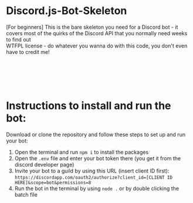 # Discord.js-Bot-Skeleton
[For beginners] This is the bare skeleton you need for a Discord bot - it covers most of the quirks of the Discord API that you normally need weeks to find out
<br>
WTFPL license - do whatever you wanna do with this code, you don't even have to credit me!

<br><br><br><br>

# Instructions to install and run the bot:
Download or clone the repository and follow these steps to set up and run your bot:

1. Open the terminal and run `npm i` to install the packages
2. Open the `.env` file and enter your bot token there (you get it from the discord developer page)
3. Invite your bot to a guild by using this URL (insert client ID first): `https://discordapp.com/oauth2/authorize?client_id=[CLIENT ID HERE]&scope=bot&permissions=8`
4. Run the bot in the terminal by using `node .` or by double clicking the batch file
